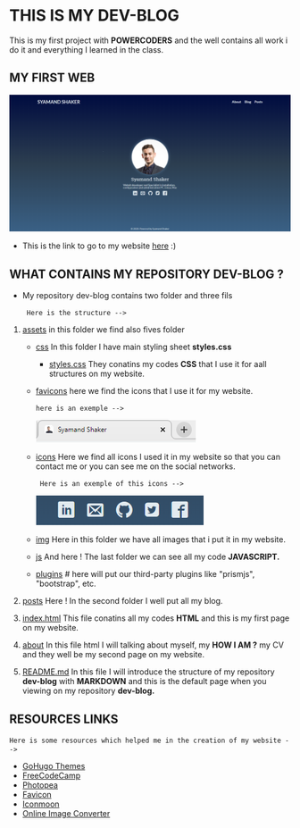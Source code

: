 # THIS IS MY DEV-BLOG

This is my first project with **POWERCODERS** and the well contains all work i do it and everything I learned in the class.

## MY FIRST WEB

  <img src="assets/img/my-first-page-web.png">

  - This is the link to go to my website [here](https://syamandshaker.github.io/dev-blog/) :)

## WHAT CONTAINS MY REPOSITORY DEV-BLOG ?

 - My repository dev-blog contains two folder and three fils
 
        Here is the structure -->

 1. [assets](https://github.com/SyamandShaker/dev-blog/tree/gh-pages/assets) in this folder we find also fives folder

    - [css](https://github.com/SyamandShaker/dev-blog/tree/gh-pages/assets/css)
    In this folder I have main styling sheet **styles.css**

      - [styles.css](https://github.com/SyamandShaker/dev-blog/tree/gh-pages/assets/css/styles.css) They conatins my codes **CSS** that I use it for aall structures on my website.

    - [favicons](https://github.com/SyamandShaker/dev-blog/tree/gh-pages/assets/favicons) here we find the icons that I use it for my website.
      
          here is an exemple -->
  

        <img src="assets/img/favicons-example.png">
  
    - [icons](https://github.com/SyamandShaker/dev-blog/tree/gh-pages/assets/icons) Here we find all icons I used it in my website so that you can contact me or you can see me on the social networks.
    
           Here is an exemple of this icons -->
  
         <img src="assets/img/iconmoon-exemple.png">

    - [img](https://github.com/SyamandShaker/dev-blog/tree/gh-pages/assets/img) Here in this folder we have all images that i put it in my website. 
    
    -  [js](https://github.com/SyamandShaker/dev-blog/tree/gh-pages/assets/js) And here ! The last folder we can see all my code **JAVASCRIPT.**
  
    - [plugins](https://github.com/SyamandShaker/dev-blog/tree/gh-pages/assets/plugins) # here will put our third-party plugins like  "prismjs", "bootstrap", etc.
  
1. [posts](https://github.com/SyamandShaker/dev-blog/tree/gh-pages/posts) Here ! In the second folder I well put all my blog. 

2. [index.html](https://syamandshaker.github.io/dev-blog/index.html) This file conatins all my codes **HTML** and this is my first page on my website.

3. [about](https://syamandshaker.github.io/dev-blog/about.html) In this file html I will talking about myself, my  **HOW I AM ?** my CV and they well be my second page on my website.

4. [README.md](https://github.com/SyamandShaker/dev-blog) In this file I will introduce the structure of my repository **dev-blog** with **MARKDOWN** and this is the default page when you viewing on my repository **dev-blog.**
   
##  RESOURCES LINKS

    Here is some resources which helped me in the creation of my website --> 
- [GoHugo Themes](https://themes.gohugo.io/tags/blog/)
- [FreeCodeCamp](https://www.freecodecamp.org/)
- [Photopea](https://www.photopea.com/)
- [Favicon](https://realfavicongenerator.net/)
- [Iconmoon](https://icomoon.io/#home)
- [Online Image Converter](https://www.img2go.com/)